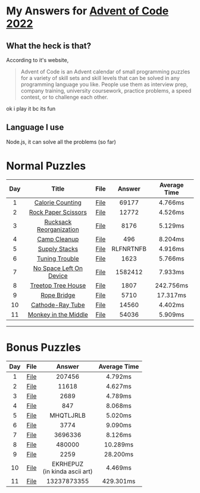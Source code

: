 # My Answers for [Advent of Code 2022](https://adventofcode.com/2022)
## What the heck is that?
According to it's website,
> Advent of Code is an Advent calendar of small programming puzzles for a variety of skill sets and skill levels that can be solved in any programming language you like. People use them as interview prep, company training, university coursework, practice problems, a speed contest, or to challenge each other.

ok i play it bc its fun
## Language I use
Node.js, it can solve all the problems (so far)
# Normal Puzzles
<!-- No aligning because I'm lazy, sorry for that -->
|Day|Title|File|Answer|Average Time|
|:-:|:-:|:-:|:-:|:-:|
|1|[Calorie Counting](https://adventofcode.com/2022/day/1)|[File](01-1.js#L2249)|69177|4.766ms|
|2|[Rock Paper Scissors](https://adventofcode.com/2022/day/2)|[File](02-1.js#L2502)|12772|4.526ms|
|3|[Rucksack Reorganization](https://adventofcode.com/2022/day/3)|[File](03-1.js#L302)|8176|5.129ms|
|4|[Camp Cleanup](https://adventofcode.com/2022/day/4)|[File](04-1.js#L1002)|496|8.204ms|
|5|[Supply Stacks](https://adventofcode.com/2022/day/5)|[File](05-1.js#L516)|RLFNRTNFB|4.916ms|
|6|[Tuning Trouble](https://adventofcode.com/2022/day/6)|[File](06-1.js#L4)|1623|5.766ms|
|7|[No Space Left On Device](https://adventofcode.com/2022/day/7)|[File](07-1.js#L1030)|1582412|7.933ms|
|8|[Treetop Tree House](https://adventofcode.com/2022/day/8)|[File](08-1.js#L101)|1807|242.756ms|
|9|[Rope Bridge](https://adventofcode.com/2022/day/9)|[File](09-1.js#L2002)|5710|17.317ms|
|10|[Cathode-Ray Tube](https://adventofcode.com/2022/day/10)|[File](10-1.js#L142)|14560|4.402ms|
|11|[Monkey in the Middle](https://adventofcode.com/2022/day/11)|[File](11-1.js#L57)|54036|5.909ms|

<hr>

# Bonus Puzzles
|Day|File|Answer|Average Time|
|:-:|:-:|:-:|:-:|
|1|[File](01-2.js#L2249)|207456|4.792ms|
|2|[File](02-2.js#L2502)|11618|4.627ms|
|3|[File](03-2.js#L302)|2689|4.789ms|
|4|[File](04-2.js#L1002)|847|8.068ms|
|5|[File](05-2.js#L516)|MHQTLJRLB|5.020ms|
|6|[File](06-2.js#L4)|3774|9.090ms|
|7|[File](07-2.js#L1030)|3696336|8.126ms|
|8|[File](08-2.js#L101)|480000|10.289ms|
|9|[File](09-2.js#L2002)|2259|28.200ms|
|10|[File](10-2.js#L142)|EKRHEPUZ<br>(in kinda ascii art)|4.469ms|
|11|[File](11-2.js#L57)|13237873355|429.301ms|